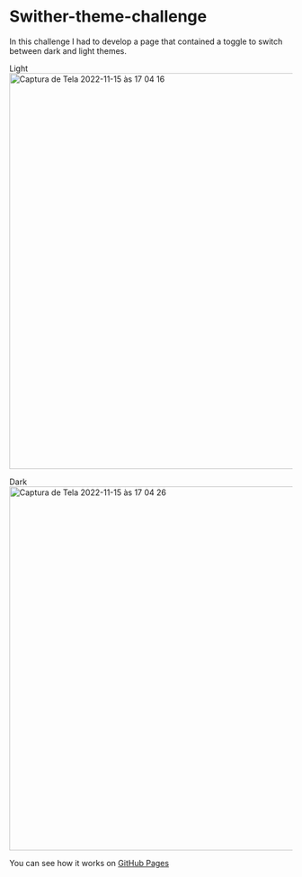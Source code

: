 # Swither-theme-challenge

 In this challenge I had to develop a page that contained a toggle to switch between dark and light themes. 
 
 
 Light
 <img width="705" alt="Captura de Tela 2022-11-15 às 17 04 16" src="https://user-images.githubusercontent.com/97693624/202014922-12078106-0880-4b39-9b08-6a4e9b5b5b48.png">

 


 Dark
 <img width="648" alt="Captura de Tela 2022-11-15 às 17 04 26" src="https://user-images.githubusercontent.com/97693624/202014884-de964319-ec56-4285-be1e-aa6eea7a8b71.png">



You can see how it works on [GitHub Pages](https://taumacario.github.io/swither-theme-challenge/)
